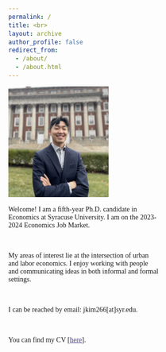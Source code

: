 ```yaml
---
permalink: /
title: <br>
layout: archive
author_profile: false
redirect_from: 
  - /about/
  - /about.html
---
```

<body>

 
<div class="container" style="max-width:100%">
<div class="image" style="width:40%">
<img src="images/profile_maxwell1.jpg">
</div>
<div class="text" style="width:60%">
<p style="font-family:verdana">Welcome! I am a fifth-year Ph.D. candidate in Economics at Syracuse University. I am on the 2023-2024 Economics Job Market.</p>  

<br>


<p style="font-family:verdana">My areas of interest lie at the intersection of urban and labor economics. I enjoy working with people and communicating ideas in both informal and formal settings.</p>

<br>

<p style="font-family:verdana">I can be reached by email: jkim266[at]syr.edu.</p>

<br>

<p style="font-family:verdana">You can find my CV [<a href="https://www.dropbox.com/scl/fi/5cx0wgzmahkogqrsmwnx5/CV_JooyoungKim.pdf?rlkey=vp7ja27ulj643gww0idqcy70a&dl=0" target="_blank" style="font-family:verdana; color: darkslateblue; text-decoration: underline;text-decoration-style: solid;text-decoration-color: 007AFF;">here</a>].</p>

</div>
</div>
 



</body>
